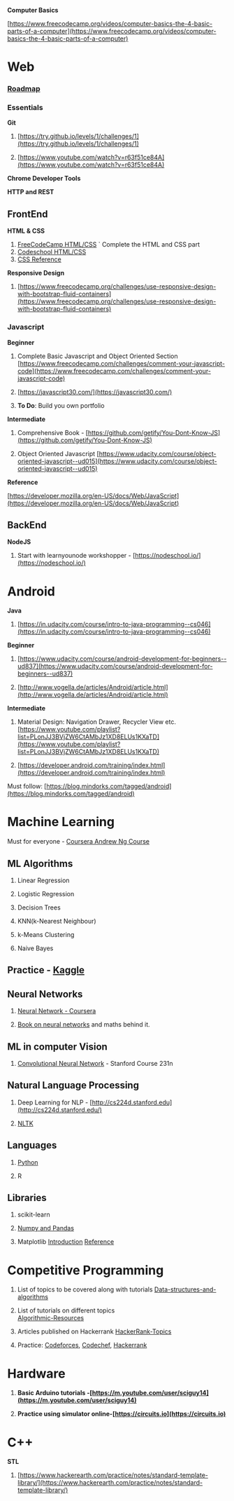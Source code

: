 **Computer Basics**

[https://www.freecodecamp.org/videos/computer-basics-the-4-basic-parts-of-a-computer](https://www.freecodecamp.org/videos/computer-basics-the-4-basic-parts-of-a-computer)   




# Web

### **[Roadmap](https://medium.freecodecamp.org/a-roadmap-to-becoming-a-web-developer-in-2017-b6ac3dddd0cf)**

### Essentials

**Git**

1. [https://try.github.io/levels/1/challenges/1](https://try.github.io/levels/1/challenges/1) 

2. [https://www.youtube.com/watch?v=r63f51ce84A](https://www.youtube.com/watch?v=r63f51ce84A) 

**Chrome Developer Tools**

**HTTP and REST**

## FrontEnd

**HTML & CSS**

1. [FreeCodeCamp HTML/CSS](https://www.freecodecamp.org/challenges/say-hello-to-html-elements)	`
	Complete the HTML and CSS part
2. [Codeschool HTML/CSS](https://www.codeschool.com/learn/html-css)
3. [CSS Reference](http://cssreference.io)

**Responsive Design**

1. [https://www.freecodecamp.org/challenges/use-responsive-design-with-bootstrap-fluid-containers](https://www.freecodecamp.org/challenges/use-responsive-design-with-bootstrap-fluid-containers) 

### Javascript

**Beginner**

1. Complete Basic Javascript and Object Oriented Section [https://www.freecodecamp.com/challenges/comment-your-javascript-code](https://www.freecodecamp.com/challenges/comment-your-javascript-code) 

2. [https://javascript30.com/](https://javascript30.com/)

3. **To Do**: Build you own portfolio

	

**Intermediate**

1. Comprehensive Book - [https://github.com/getify/You-Dont-Know-JS](https://github.com/getify/You-Dont-Know-JS) 

2. Object Oriented Javascript [https://www.udacity.com/course/object-oriented-javascript--ud015](https://www.udacity.com/course/object-oriented-javascript--ud015) 

**Reference**

[https://developer.mozilla.org/en-US/docs/Web/JavaScript](https://developer.mozilla.org/en-US/docs/Web/JavaScript) 

## BackEnd

**NodeJS**

1. Start with learnyounode workshopper - [https://nodeschool.io/](https://nodeschool.io/)       





# Android

**Java**

1. [https://in.udacity.com/course/intro-to-java-programming--cs046](https://in.udacity.com/course/intro-to-java-programming--cs046)

 

**Beginner**	

1. [https://www.udacity.com/course/android-development-for-beginners--ud837](https://www.udacity.com/course/android-development-for-beginners--ud837) 

2. [http://www.vogella.de/articles/Android/article.html](http://www.vogella.de/articles/Android/article.html) 

**Intermediate**

1. Material Design: Navigation Drawer,  Recycler View etc. [https://www.youtube.com/playlist?list=PLonJJ3BVjZW6CtAMbJz1XD8ELUs1KXaTD](https://www.youtube.com/playlist?list=PLonJJ3BVjZW6CtAMbJz1XD8ELUs1KXaTD) 

2. [https://developer.android.com/training/index.html](https://developer.android.com/training/index.html) 

Must follow: [https://blog.mindorks.com/tagged/android](https://blog.mindorks.com/tagged/android)       





# Machine Learning

Must for everyone - [Coursera Andrew Ng Course](https://www.coursera.org/learn/machine-learning)

## ML Algorithms

1. Linear Regression

2. Logistic Regression

3. Decision Trees

4. KNN(k-Nearest Neighbour)

5. k-Means Clustering

6. Naive Bayes

## Practice - [Kaggle](https://www.kaggle.com/)

## Neural Networks

1. [Neural Network - Coursera](https://www.coursera.org/learn/neural-networks)

2. [Book on neural networks](http://neuralnetworksanddeeplearning.com/) and maths behind it.

## ML in computer Vision

1. [Convolutional Neural Network](http://cs231n.stanford.edu) - Stanford Course 231n

## Natural Language Processing

1. Deep Learning for NLP - [http://cs224d.stanford.edu](http://cs224d.stanford.edu/)

2. [NLTK](http://www.nltk.org/)

## Languages

1. [Python](https://pythonprogramming.net/)

2. R

## Libraries
1. scikit-learn

2. [Numpy and Pandas](https://www.udacity.com/course/intro-to-data-analysis--ud170)

3. Matplotlib
	[Introduction](https://www.datacamp.com/community/tutorials/matplotlib-tutorial-python)
	[Reference](https://www.labri.fr/perso/nrougier/teaching/matplotlib/)

 

# Competitive Programming

1. List of topics to be covered along with tutorials 
[Data-structures-and-algorithms](https://discuss.codechef.com/questions/48877/data-structures-and-algorithms) 

2. List of tutorials on different topics 		
[Algorithmic-Resources](https://github.com/hkirat/Algorithmic-Resources) 

3. Articles published on Hackerrank [HackerRank-Topics](https://github.com/manoharreddyporeddy/HackerRank-Topics) 

4. Practice: [Codeforces](http://codeforces.com/), [Codechef](http://www.codechef.com/), [Hackerrank](https://www.hackerrank.com/)      





# Hardware

1. **Basic Arduino tutorials -[https://m.youtube.com/user/sciguy14](https://m.youtube.com/user/sciguy14)**

2. **Practice using simulator online-[https://circuits.io](https://circuits.io)**     





# C++

**STL**

1. [https://www.hackerearth.com/practice/notes/standard-template-library/](https://www.hackerearth.com/practice/notes/standard-template-library/)

    
